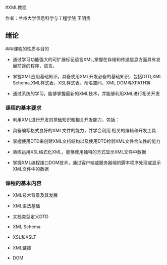 #XML教程

作者：兰州大学信息科学与工程学院 王明贵

## 绪论

###课程的性质与目的

* 通过学习功能强大的可扩展标记语言XML,掌握在存储和传送信息方面具有发展前途的程序，语言。

* 掌握XML应用基础知识，具备使用XML开发必备的基础知识，包括DTD,XML Schema,XML样式表，XSL样式表，命名空间，XML DOM与XPATH等


* 通过系统的学习，能够掌握最新的XML技术，并能够利用XML进行相关开发


### 课程的基本要求


* 利用XML进行开发的基础知识和相关开发能力，包括：

 * 具备编写格式良好的XML文件的能力，并学会利用 相关的编辑和开发工具

 * 掌握使用DTD来创建XML文档结构以及使用DTD检验XML文件合法性的能力

 * 熟练运用XSL格式化XML，能够使用独特的方式显示XML文件中数据

 * 掌握XML编程接口DOM技术，通过客户端或服务器端的脚本程序处理或显示XML文件中的数据


### 课程的基本内容

* XML技术背景及其发展

* XML语法基础

* 文档类型定义DTD

* XML Schema

* XSL和XSLT

* XML链接

* DOM


